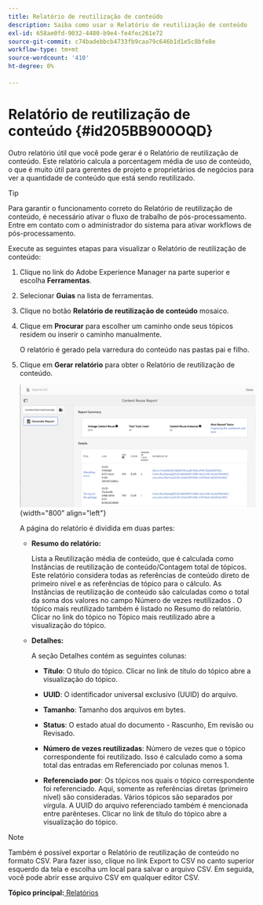 ```yaml
---
title: Relatório de reutilização de conteúdo
description: Saiba como usar o Relatório de reutilização de conteúdo
exl-id: 658ae0fd-9032-4480-b9e4-fe4fec261e72
source-git-commit: c74badebbcb4733fb9caa79c646b1d1e5c8bfe8e
workflow-type: tm+mt
source-wordcount: '410'
ht-degree: 0%

---
```


# Relatório de reutilização de conteúdo {#id205BB900OQD}

Outro relatório útil que você pode gerar é o Relatório de reutilização de conteúdo. Este relatório calcula a porcentagem média de uso de conteúdo, o que é muito útil para gerentes de projeto e proprietários de negócios para ver a quantidade de conteúdo que está sendo reutilizado.

>[!TIP]
>
> Para garantir o funcionamento correto do Relatório de reutilização de conteúdo, é necessário ativar o fluxo de trabalho de pós-processamento. Entre em contato com o administrador do sistema para ativar workflows de pós-processamento.

Execute as seguintes etapas para visualizar o Relatório de reutilização de conteúdo:

1. Clique no link do Adobe Experience Manager na parte superior e escolha **Ferramentas**.

1. Selecionar **Guias** na lista de ferramentas.

1. Clique no botão **Relatório de reutilização de conteúdo** mosaico.

1. Clique em **Procurar** para escolher um caminho onde seus tópicos residem ou inserir o caminho manualmente.

   O relatório é gerado pela varredura do conteúdo nas pastas pai e filho.

1. Clique em **Gerar relatório** para obter o Relatório de reutilização de conteúdo.

   ![](images/content-reuse-uuid.png){width="800" align="left"}

   A página do relatório é dividida em duas partes:

   - **Resumo do relatório:**

      Lista a Reutilização média de conteúdo, que é calculada como Instâncias de reutilização de conteúdo/Contagem total de tópicos. Este relatório considera todas as referências de conteúdo direto de primeiro nível e as referências de tópico para o cálculo. As Instâncias de reutilização de conteúdo são calculadas como o total da soma dos valores no campo Número de vezes reutilizados . O tópico mais reutilizado também é listado no Resumo do relatório. Clicar no link do tópico no Tópico mais reutilizado abre a visualização do tópico.

   - **Detalhes:**

      A seção Detalhes contém as seguintes colunas:

      - **Título**: O título do tópico. Clicar no link de título do tópico abre a visualização do tópico.

      - **UUID**: O identificador universal exclusivo \(UUID\) do arquivo.

      - **Tamanho**: Tamanho dos arquivos em bytes.

      - **Status**: O estado atual do documento - Rascunho, Em revisão ou Revisado.

      - **Número de vezes reutilizadas**: Número de vezes que o tópico correspondente foi reutilizado. Isso é calculado como a soma total das entradas em Referenciado por colunas menos 1.

      - **Referenciado por**: Os tópicos nos quais o tópico correspondente foi referenciado. Aqui, somente as referências diretas \(primeiro nível\) são consideradas. Vários tópicos são separados por vírgula. A UUID do arquivo referenciado também é mencionada entre parênteses. Clicar no link de título do tópico abre a visualização do tópico.


>[!NOTE]
>
> Também é possível exportar o Relatório de reutilização de conteúdo no formato CSV. Para fazer isso, clique no link Export to CSV no canto superior esquerdo da tela e escolha um local para salvar o arquivo CSV. Em seguida, você pode abrir esse arquivo CSV em qualquer editor CSV.

**Tópico principal:**[ Relatórios](reports-intro.md)
